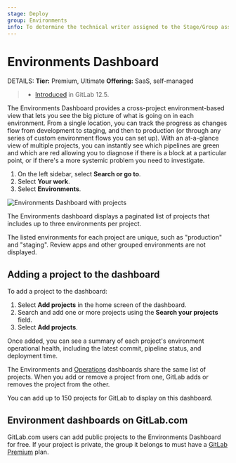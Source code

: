 ```yaml
---
stage: Deploy
group: Environments
info: To determine the technical writer assigned to the Stage/Group associated with this page, see https://handbook.gitlab.com/handbook/product/ux/technical-writing/#assignments
---
```


# Environments Dashboard

DETAILS:
**Tier:** Premium, Ultimate
**Offering:** SaaS, self-managed

> - [Introduced](https://gitlab.com/gitlab-org/gitlab/-/issues/3713) in GitLab 12.5.

The Environments Dashboard provides a cross-project
environment-based view that lets you see the big picture
of what is going on in each environment. From a single
location, you can track the progress as changes flow
from development to staging, and then to production (or
through any series of custom environment flows you can set up).
With an at-a-glance view of multiple projects, you can instantly
see which pipelines are green and which are red allowing you to
diagnose if there is a block at a particular point, or if there's
a more systemic problem you need to investigate.

1. On the left sidebar, select **Search or go to**.
1. Select **Your work**.
1. Select **Environments**.

![Environments Dashboard with projects](img/environments_dashboard_v12_5.png)

The Environments dashboard displays a paginated list of projects that includes
up to three environments per project.

The listed environments for each project are unique, such as
"production" and "staging". Review apps and other grouped
environments are not displayed.

## Adding a project to the dashboard

To add a project to the dashboard:

1. Select **Add projects** in the home screen of the dashboard.
1. Search and add one or more projects using the **Search your projects** field.
1. Select **Add projects**.

Once added, you can see a summary of each project's environment operational
health, including the latest commit, pipeline status, and deployment time.

The Environments and [Operations](../../user/operations_dashboard/index.md)
dashboards share the same list of projects. When you add or remove a
project from one, GitLab adds or removes the project from the other.

You can add up to 150 projects for GitLab to display on this dashboard.

## Environment dashboards on GitLab.com

GitLab.com users can add public projects to the Environments
Dashboard for free. If your project is private, the group it belongs
to must have a [GitLab Premium](https://about.gitlab.com/pricing/) plan.
